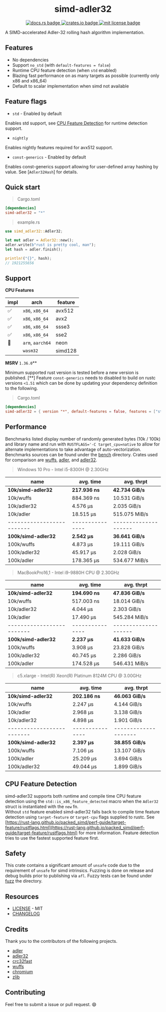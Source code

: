 <h1 align="center">simd-adler32</h1>
<p align="center">
  <a href="https://docs.rs/simd-adler32">
    <img alt="docs.rs badge" src="https://img.shields.io/docsrs/simd-adler32?style=flat-square">
  </a>
  <a href="https://crates.io/crates/simd-adler32">
    <img alt="crates.io badge" src="https://img.shields.io/crates/v/simd-adler32?style=flat-square">
  </a>
  <a href="https://github.com/mcountryman/simd-adler32/blob/main/LICENSE.md">
    <img alt="mit license badge" src="https://img.shields.io/github/license/mcountryman/simd-adler32?style=flat-square">
  </a>
</p>

A SIMD-accelerated Adler-32 rolling hash algorithm implementation.

## Features

- No dependencies
- Support `no_std` (with `default-features = false`)
- Runtime CPU feature detection (when `std` enabled)
- Blazing fast performance on as many targets as possible (currently only x86 and x86_64)
- Default to scalar implementation when simd not available

## Feature flags

- `std` - Enabled by default

Enables std support, see [CPU Feature Detection](#cpu-feature-detection) for runtime
detection support.

- `nightly`

Enables nightly features required for avx512 support.

- `const-generics` - Enabled by default

Enables const-generics support allowing for user-defined array hashing by value. See
[`Adler32Hash`] for details.

## Quick start

> Cargo.toml

```toml
[dependencies]
simd-adler32 = "*"
```

> example.rs

```rust
use simd_adler32::Adler32;

let mut adler = Adler32::new();
adler.write(b"rust is pretty cool, man");
let hash = adler.finish();

println!("{}", hash);
// 1921255656
```

## Support

**CPU Features**

| impl | arch             | feature |
| ---- | ---------------- | ------- |
| ✅   | `x86`, `x86_64`  | avx512  |
| ✅   | `x86`, `x86_64`  | avx2    |
| ✅   | `x86`, `x86_64`  | ssse3   |
| ✅   | `x86`, `x86_64`  | sse2    |
| 🚧   | `arm`, `aarch64` | neon    |
|      | `wasm32`         | simd128 |

**MSRV** `1.36.0`\*\*

Minimum supported rust version is tested before a new version is published. [**] Feature
`const-generics` needs to disabled to build on rustc versions `<1.51` which can be done
by updating your dependency definition to the following.

> Cargo.toml

```toml
[dependencies]
simd-adler32 = { version "*", default-features = false, features = ["std"] }
```

## Performance

Benchmarks listed display number of randomly generated bytes (10k / 100k) and library
name and run with `RUSTFLAGS='-C target_cpu=native` to allow for alternate implementations
to take advantage of auto-vectorization. Benchmarks sources can be found under the
[bench](/bench) directory. Crates used for comparison are [wuffs](https://crates.io/crates/wuffs),
[adler](https://crates.io/crates/adler), and [adler32](https://crates.io/crates/adler32).

> Windows 10 Pro - Intel i5-8300H @ 2.30GHz

| name                      | avg. time       | avg. thrpt           |
| ------------------------- | --------------- | -------------------- |
| **10k/simd-adler32**      | **217.936 ns**  | **42.734 GiB/s**     |
| 10k/wuffs                 | 884.369 ns      | 10.531 GiB/s         |
| 10k/adler32               | 4.576 µs        | 2.035 GiB/s          |
| 10k/adler                 | 18.515 µs       | 515.075 MiB/s        |
| ------------------------- | --------------- | -------------------- |
| **100k/simd-adler32**     | **2.542 µs**    | **36.641 GiB/s**     |
| 100k/wuffs                | 4.873 µs        | 19.111 GiB/s         |
| 100k/adler32              | 45.917 µs       | 2.028 GiB/s          |
| 100k/adler                | 178.365 µs      | 534.677 MiB/s        |

> MacBookPro16,1 - Intel i9-9880H CPU @ 2.30GHz

| name                      | avg. time       | avg. thrpt           |
| ------------------------- | --------------- | -------------------- |
| **10k/simd-adler32**      | **194.690 ns**  | **47.836 GiB/s**     |
| 10k/wuffs                 | 517.003 ns      | 18.014 GiB/s         |
| 10k/adler32               | 4.044 µs        | 2.303 GiB/s          |
| 10k/adler                 | 17.490 µs       | 545.284 MiB/s        |
| ------------------------- | --------------- | -------------------- |
| **100k/simd-adler32**     | **2.237 µs**    | **41.633 GiB/s**     |
| 100k/wuffs                | 3.908 µs        | 23.828 GiB/s         |
| 100k/adler32              | 40.745 µs       | 2.286 GiB/s          |
| 100k/adler                | 174.528 µs      | 546.431 MiB/s        |

> c5.xlarge - Intel(R) Xeon(R) Platinum 8124M CPU @ 3.00GHz

| name                      | avg. time       | avg. thrpt           |
| ------------------------- | --------------- | -------------------- |
| **10k/simd-adler32**      | **202.186 ns**  | **46.063 GiB/s**     |
| 10k/wuffs                 | 2.247 µs        | 4.144 GiB/s          |
| 10k/adler                 | 2.968 µs        | 3.138 GiB/s          |
| 10k/adler32               | 4.898 µs        | 1.901 GiB/s          |
| ------------------------- | --------------- | -------------------- |
| **100k/simd-adler32**     | **2.397 µs**    | **38.855 GiB/s**     |
| 100k/wuffs                | 7.106 µs        | 13.107 GiB/s         |
| 100k/adler                | 25.209 µs       | 3.694 GiB/s          |
| 100k/adler32              | 49.044 µs       | 1.899 GiB/s          |

## CPU Feature Detection

simd-adler32 supports both runtime and compile time CPU feature detection using the
`std::is_x86_feature_detected` macro when the `Adler32` struct is instantiated with
the `new` fn.  
Without `std` feature enabled simd-adler32 falls back to compile time feature detection
using `target-feature` or `target-cpu` flags supplied to rustc. See [https://rust-lang.github.io/packed_simd/perf-guide/target-feature/rustflags.html](https://rust-lang.github.io/packed_simd/perf-guide/target-feature/rustflags.html)
for more information.
Feature detection tries to use the fastest supported feature first.

## Safety

This crate contains a significant amount of `unsafe` code due to the requirement of `unsafe`
for simd intrinsics. Fuzzing is done on release and debug builds prior to publishing via
`afl`. Fuzzy tests can be found under [fuzz](/fuzz) the directory.

## Resources

- [LICENSE](./LICENSE.md) - MIT
- [CHANGELOG](./CHANGELOG.md)

## Credits

Thank you to the contributors of the following projects.

- [adler](https://github.com/jonas-schievink/adler)
- [adler32](https://github.com/remram44/adler32-rs)
- [crc32fast](https://github.com/srijs/rust-crc32fast)
- [wuffs](https://github.com/google/wuffs)
- [chromium](https://bugs.chromium.org/p/chromium/issues/detail?id=762564)
- [zlib](https://zlib.net/)

## Contributing

Feel free to submit a issue or pull request. :smile:
